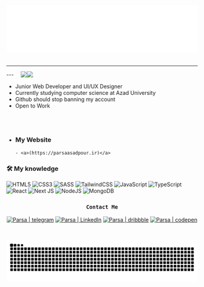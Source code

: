 <div align="center">
	<br>
  <img src="https://raw.githubusercontent.com/ParsaAsdpr/ParsaAsdpr/main/main.svg">
	<br>
</div>
<br><hr>
<img align="right" padding="10px" src="https://github-readme-stats.vercel.app/api?username=ParsaAsdpr&show_icons=true&theme=tokyonight" width="450"/>
<img align="right" src="https://komarev.com/ghpvc/?username=ParsaAsdpr" />
---

 
- Junior Web Developer and UI/UX Designer
- Currently studying computer science at Azad University
- Github should stop banning my account
- Open to Work

  
<br>
<br>

- ### My Website
      - <a>(https://parsaasadpour.ir)</a>

### 🛠 My knowledge

![HTML5](https://img.shields.io/badge/html5-%23E34F26.svg?style=flat-square&logo=html5&logoColor=white)
![CSS3](https://img.shields.io/badge/css3-%231572B6.svg?style=flat-square&logo=css3&logoColor=white)
![SASS](https://img.shields.io/badge/SASS-hotpink.svg?style=flat-square&logo=SASS&logoColor=white)
![TailwindCSS](https://img.shields.io/badge/tailwindcss-%2338B2AC.svg?style=flat-square&logo=tailwind-css&logoColor=white)
![JavaScript](https://img.shields.io/badge/javascript-%23323330.svg?style=flat-square&logo=javascript&logoColor=%23F7DF1E)
![TypeScript](https://img.shields.io/badge/typescript-%23007ACC.svg?style=flat-square&logo=typescript&logoColor=white)
![React](https://img.shields.io/badge/react-%2320232a.svg?style=flat-square&logo=react&logoColor=%2361DAFB)
![Next JS](https://img.shields.io/badge/Nextjs-black?style=flat-square&logo=next.js&logoColor=white)
![NodeJS](https://img.shields.io/badge/node.js-6DA55F?style=flat-square&logo=node.js&logoColor=white)
![MongoDB](https://img.shields.io/badge/MongoDB-%234ea94b.svg?style=flat-square&logo=mongodb&logoColor=white)

<div align="center">

  <div align="center">

### `Contact Me`

[<img alt="Parsa | telegram" width="22px" src="https://svgshare.com/i/Snh.svg" />][telegram]
[<img alt="Parsa | LinkedIn" width="22px" src="https://svgshare.com/i/SoD.svg" />][linkedin]
[<img alt="Parsa | dribbble" width="22px" src="https://svgshare.com/i/Sni.svg" />][dribbble]
[<img alt="Parsa | codepen" width="22px" src="https://svgshare.com/i/Sn1.svg" />][codepen]

<br/>
</div>

![snake gif](https://github.com/ParsaAsdpr/ParsaAsdpr/blob/output/github-contribution-grid-snake.svg)

[linkedin]: https://www.linkedin.com/in/parsa-asadpour-42014322b/
[telegram]: https://telegram.me/BChatBot?start=sc-683486-4zWlnrG/
[dribbble]: https://dribbble.com/ParsaAsadpour/
[codepen]: https://codepen.io/Poorsa/
